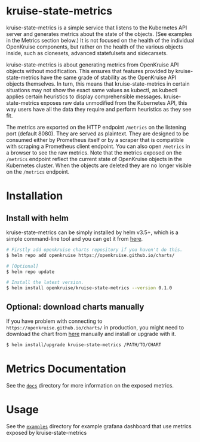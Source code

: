 # kruise-state-metrics

kruise-state-metrics is a simple service that listens to the Kubernetes API
server and generates metrics about the state of the objects. (See examples in
the Metrics section below.) It is not focused on the health of the individual
OpenKruise components, but rather on the health of the various objects inside,
such as clonesets, advanced statefulsets and sidecarsets.

kruise-state-metrics is about generating metrics from OpenKruise API objects
without modification. This ensures that features provided by kruise-state-metrics
have the same grade of stability as the OpenKruise API objects themselves. In
turn, this means that kruise-state-metrics in certain situations may not show the
exact same values as kubectl, as kubectl applies certain heuristics to display
comprehensible messages. kruise-state-metrics exposes raw data unmodified from the
Kubernetes API, this way users have all the data they require and perform
heuristics as they see fit.

The metrics are exported on the HTTP endpoint `/metrics` on the listening port
(default 8080). They are served as plaintext. They are designed to be consumed
either by Prometheus itself or by a scraper that is compatible with scraping a
Prometheus client endpoint. You can also open `/metrics` in a browser to see
the raw metrics. Note that the metrics exposed on the `/metrics` endpoint
reflect the current state of OpenKruise objects in the Kubernetes cluster.
When the objects are deleted they are no longer visible on the `/metrics` endpoint.

# Installation

## Install with helm

kruise-state-metrics can be simply installed by helm v3.5+, which is a simple command-line tool and you can get it from [here](https://github.com/helm/helm/releases).

```bash
# Firstly add openkruise charts repository if you haven't do this.
$ helm repo add openkruise https://openkruise.github.io/charts/

# [Optional]
$ helm repo update

# Install the latest version.
$ helm install openkruise/kruise-state-metrics --version 0.1.0
```

## Optional: download charts manually

If you have problem with connecting to `https://openkruise.github.io/charts/` in production, you might need to download the chart from [here](https://github.com/openkruise/charts/releases) manually and install or upgrade with it.

```bash
$ helm install/upgrade kruise-state-metrics /PATH/TO/CHART
```

# Metrics Documentation
See the [`docs`](docs) directory for more information on the exposed metrics.

# Usage
See the [`examples`](examples) directory for example grafana dashboard that use metrics exposed by kruise-state-metrics


